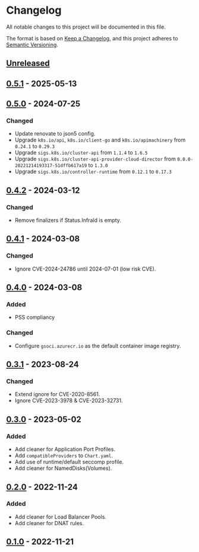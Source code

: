 # Changelog

All notable changes to this project will be documented in this file.

The format is based on [Keep a Changelog](https://keepachangelog.com/en/1.0.0/),
and this project adheres to [Semantic Versioning](https://semver.org/spec/v2.0.0.html).

## [Unreleased]

## [0.5.1] - 2025-05-13

## [0.5.0] - 2024-07-25

### Changed

- Update renovate to json5 config.
- Upgrade `k8s.io/api`, `k8s.io/client-go` and `k8s.io/apimachinery` from `0.24.1` to `0.29.3`
- Upgrade `sigs.k8s.io/cluster-api` from `1.1.4` to `1.6.5`
- Upgrade `sigs.k8s.io/cluster-api-provider-cloud-director` from `0.0.0-20221214193317-51dffb617a19` to `1.3.0`
- Upgrade `sigs.k8s.io/controller-runtime` from `0.12.1` to `0.17.3`

## [0.4.2] - 2024-03-12

### Changed

- Remove finalizers if Status.InfraId is empty.

## [0.4.1] - 2024-03-08

### Changed

- Ignore CVE-2024-24786 until 2024-07-01 (low risk CVE).

## [0.4.0] - 2024-03-08

### Added

- PSS compliancy

### Changed

- Configure `gsoci.azurecr.io` as the default container image registry.

## [0.3.1] - 2023-08-24

### Changed

- Extend ignore for CVE-2020-8561.
- Ignore CVE-2023-3978 & CVE-2023-32731.

## [0.3.0] - 2023-05-02

### Added

- Add cleaner for Application Port Profiles.
- Add `compatibleProviders` to `Chart.yaml`.
- Add use of runtime/default seccomp profile.
- Add cleaner for NamedDisks(Volumes).

## [0.2.0] - 2022-11-24

### Added

- Add cleaner for Load Balancer Pools.
- Add cleaner for DNAT rules.

## [0.1.0] - 2022-11-21


[Unreleased]: https://github.com/giantswarm/cluster-api-cleaner-cloud-director/compare/v0.5.1...HEAD
[0.5.1]: https://github.com/giantswarm/cluster-api-cleaner-cloud-director/compare/v0.5.0...v0.5.1
[0.5.0]: https://github.com/giantswarm/cluster-api-cleaner-cloud-director/compare/v0.4.2...v0.5.0
[0.4.2]: https://github.com/giantswarm/cluster-api-cleaner-cloud-director/compare/v0.4.1...v0.4.2
[0.4.1]: https://github.com/giantswarm/cluster-api-cleaner-cloud-director/compare/v0.4.0...v0.4.1
[0.4.0]: https://github.com/giantswarm/cluster-api-cleaner-cloud-director/compare/v0.3.1...v0.4.0
[0.3.1]: https://github.com/giantswarm/cluster-api-cleaner-cloud-director/compare/v0.3.0...v0.3.1
[0.3.0]: https://github.com/giantswarm/cluster-api-cleaner-cloud-director/compare/v0.2.0...v0.3.0
[0.2.0]: https://github.com/giantswarm/cluster-api-cleaner-cloud-director/compare/v0.1.0...v0.2.0
[0.1.0]: https://github.com/giantswarm/cluster-api-cleaner-cloud-director/releases/tag/v0.1.0
